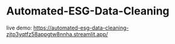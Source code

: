 # Automated-ESG-Data-Cleaning

live demo:  https://automated-esg-data-cleaning-zjtp3yqtfz58appgtw8nnha.streamlit.app/
